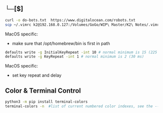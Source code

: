 ## └─[$]  
``` bash
curl -o do-bots.txt  https://www.digitalocean.com/robots.txt
scp ~/.vimrc k2@192.168.0.127:/Volumes/GoGo/WIP\ Master/K2\ Notes/.vimrc
```
MacOS specific:
- make sure that /opt/homebrew/bin is first in path


``` bash
defaults write -g InitialKeyRepeat -int 10 # normal minimum is 15 (225 ms)
defaults write -g KeyRepeat -int 1 # normal minimum is 2 (30 ms)
```
MacOS specific:
- set key repeat and delay


## Color & Terminal Control

``` bash
python3 -m pip install terminal-colors
terminal-colors -n  #list of current numbered color indexes, see the --help for more
```
